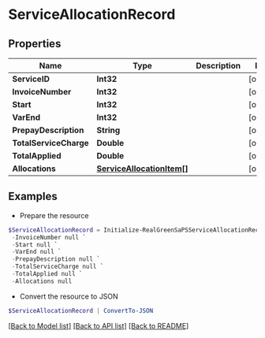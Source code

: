 # ServiceAllocationRecord
## Properties

Name | Type | Description | Notes
------------ | ------------- | ------------- | -------------
**ServiceID** | **Int32** |  | [optional] 
**InvoiceNumber** | **Int32** |  | [optional] 
**Start** | **Int32** |  | [optional] 
**VarEnd** | **Int32** |  | [optional] 
**PrepayDescription** | **String** |  | [optional] 
**TotalServiceCharge** | **Double** |  | [optional] 
**TotalApplied** | **Double** |  | [optional] 
**Allocations** | [**ServiceAllocationItem[]**](ServiceAllocationItem.md) |  | [optional] 

## Examples

- Prepare the resource
```powershell
$ServiceAllocationRecord = Initialize-RealGreenSaPSServiceAllocationRecord  -ServiceID null `
 -InvoiceNumber null `
 -Start null `
 -VarEnd null `
 -PrepayDescription null `
 -TotalServiceCharge null `
 -TotalApplied null `
 -Allocations null
```

- Convert the resource to JSON
```powershell
$ServiceAllocationRecord | ConvertTo-JSON
```

[[Back to Model list]](../README.md#documentation-for-models) [[Back to API list]](../README.md#documentation-for-api-endpoints) [[Back to README]](../README.md)

